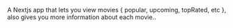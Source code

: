A Nextjs app that lets you view movies { popular, upcoming, topRated, etc }, also gives you more information about each movie..
